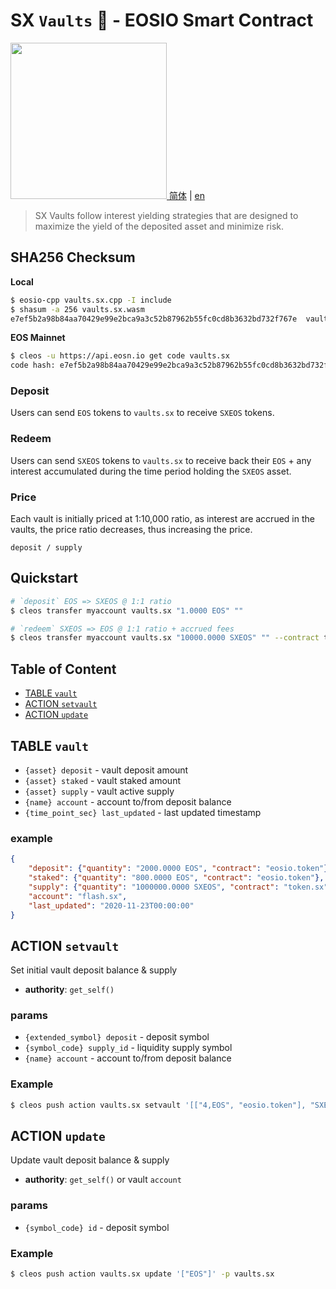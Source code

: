 # SX `Vaults` 🏦 - EOSIO Smart Contract

<a href="https://www.slowmist.com/en/security-audit-certificate.html?id=fe2593e1000c35d64787c00392c63e858dcad1608bec8bf6a69822e75cf3ffe7"><img width=250px src="https://www.slowmist.com/images/Logo-Security-Audit.png?v=1.1" /></a><a href="https://www.slowmist.com/security-audit-certificate.html?id=fe2593e1000c35d64787c00392c63e858dcad1608bec8bf6a69822e75cf3ffe7"> 简体</a> | <a href="https://www.slowmist.com/en/security-audit-certificate.html?id=fe2593e1000c35d64787c00392c63e858dcad1608bec8bf6a69822e75cf3ffe7">en</a>

> SX Vaults follow interest yielding strategies that are designed to maximize the yield of the deposited asset and minimize risk.

## SHA256 Checksum

**Local**
```bash
$ eosio-cpp vaults.sx.cpp -I include
$ shasum -a 256 vaults.sx.wasm
e7ef5b2a98b84aa70429e99e2bca9a3c52b87962b55fc0cd8b3632bd732f767e  vaults.sx.wasm
```

**EOS Mainnet**
```bash
$ cleos -u https://api.eosn.io get code vaults.sx
code hash: e7ef5b2a98b84aa70429e99e2bca9a3c52b87962b55fc0cd8b3632bd732f767e
```

### Deposit

Users can send `EOS` tokens to `vaults.sx` to receive `SXEOS` tokens.

### Redeem

Users can send `SXEOS` tokens to `vaults.sx` to receive back their `EOS` + any interest accumulated during the time period holding the `SXEOS` asset.

### Price

Each vault is initially priced at 1:10,000 ratio, as interest are accrued in the vaults, the price ratio decreases, thus increasing the price.

```
deposit / supply
```

## Quickstart

```bash
# `deposit` EOS => SXEOS @ 1:1 ratio
$ cleos transfer myaccount vaults.sx "1.0000 EOS" ""

# `redeem` SXEOS => EOS @ 1:1 ratio + accrued fees
$ cleos transfer myaccount vaults.sx "10000.0000 SXEOS" "" --contract token.sx
```

## Table of Content

- [TABLE `vault`](#table-vault)
- [ACTION `setvault`](#table-setvault)
- [ACTION `update`](#table-update)

## TABLE `vault`

- `{asset} deposit` - vault deposit amount
- `{asset} staked` - vault staked amount
- `{asset} supply` - vault active supply
- `{name} account` - account to/from deposit balance
- `{time_point_sec} last_updated` - last updated timestamp

### example

```json
{
    "deposit": {"quantity": "2000.0000 EOS", "contract": "eosio.token"},
    "staked": {"quantity": "800.0000 EOS", "contract": "eosio.token"},
    "supply": {"quantity": "1000000.0000 SXEOS", "contract": "token.sx"},
    "account": "flash.sx",
    "last_updated": "2020-11-23T00:00:00"
}
```

## ACTION `setvault`

Set initial vault deposit balance & supply

- **authority**: `get_self()`

### params

- `{extended_symbol} deposit` - deposit symbol
- `{symbol_code} supply_id` - liquidity supply symbol
- `{name} account` - account to/from deposit balance

### Example

```bash
$ cleos push action vaults.sx setvault '[["4,EOS", "eosio.token"], "SXEOS", "flash.sx"]' -p vaults.sx
```

## ACTION `update`

Update vault deposit balance & supply

- **authority**: `get_self()` or vault `account`

### params

- `{symbol_code} id` - deposit symbol

### Example

```bash
$ cleos push action vaults.sx update '["EOS"]' -p vaults.sx
```
